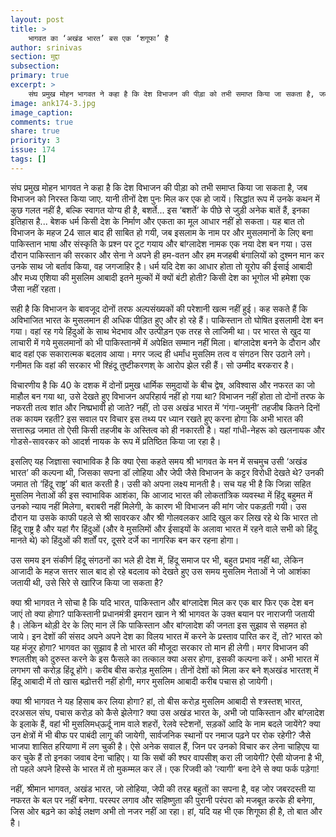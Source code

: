 ```yaml
---
layout: post
title: >
    भागवत का ‘अखंड भारत’ बस एक ‘शगूफा’ है 
author: srinivas
section: मुद्दा
subsection:
primary: true
excerpt: >
    संघ प्रमुख मोहन भागवत ने कहा है कि देश विभाजन की पीड़ा को तभी समाप्त किया जा सकता है, जब विभाजन को निरस्त किया जाए. यानी तीनों देश पुनः मिल कर एक हो जायें।
image: ank174-3.jpg
image_caption: 
comments: true
share: true
priority: 3
issue: 174
tags: []
---
```


संघ प्रमुख मोहन भागवत ने कहा है कि देश विभाजन की पीड़ा को तभी समाप्त किया जा सकता है, जब विभाजन को निरस्त किया जाए. यानी तीनों देश पुनः मिल कर एक हो जायें।
सिद्धांत रूप में उनके कथन में कुछ गलत नहीं है, बल्कि स्वागत योग्य ही है, बशर्ते... इस ‘बशर्ते’ के पीछे से जुड़ी अनेक बातें हैं, इनका इतिहास है...
बेशक धर्म किसी देश के निर्माण और एकता का मूल आधार नहीं हो सकता। यह बात तो विभाजन के महज 24 साल बाद ही साबित हो गयी, जब इसलाम के नाम पर और मुसलमानों के लिए बना पाकिस्तान भाषा और संस्कृति के प्रश्न पर टूट गयाय और बांग्लादेश नामक एक नया देश बन गया। उस दौरान पाकिस्तान की सरकार और सेना ने अपने ही हम-वतन और हम मजहबी बंगालियों को दुश्मन मान कर उनके साथ जो बर्ताव किया, वह जगजाहिर है। धर्म यदि देश का आधार होता तो यूरोप की ईसाई आबादी और मध्य एशिया की मुसलिम आबादी इतने मुल्कों में क्यों बंटी होती? किसी देश का भूगोल भी हमेशा एक जैसा नहीं रहता।

सही है कि विभाजन के बावजूद दोनों तरफ अल्पसंख्यकों की परेशानी खत्म नहीं हुई। कह सकते हैं कि अविभाजित भारत के मुसलमान ही अधिक पीड़ित हुए और हो रहे हैं। पाकिस्तान तो घोषित इसलामी देश बन गया। वहां रह गये हिंदुओं के साथ भेदभाव और उत्पीड़न एक तरह से लाजिमी था। पर भारत से खुद या लाचारी में गये मुसलमानों को भी पाकिस्तानमें में अपेक्षित सम्मान नहीं मिला। बांग्लादेश बनने के दौरान और बाद वहां एक सकारात्मक बदलाव आया। मगर जल्द ही धर्मांध मुसलिम तत्व व संगठन सिर उठाने लगे। गनीमत कि वहां की सरकार भी श्हिंदू तुष्टीकरणश् के आरोप झेल रही हैं। सो उम्मीद बरकरार है।

विचारणीय है कि 40 के दशक में दोनों प्रमुख धार्मिक समुदायों के बीच द्वेष, अविश्वास और नफरत का जो माहौल बन गया था, उसे देखते हुए विभाजन अपरिहार्य नहीं हो गया था? विभाजन नहीं होता तो दोनों तरफ के नफरती तत्व शांत और निष्प्रभावी हो जाते? नहीं, तो उस अखंड भारत में ‘गंगा-जमुनी’ तहजीब कितने दिनों तक कायम रहती? इस सवाल पर विचार इस तथ्य पर ध्यान रखते हुए करना होगा कि अभी भारत की सत्तारूढ़ जमात तो ऐसी किसी तहजीब के अस्तित्व को ही नकारती है। यहां गांधी-नेहरू को खलनायक और गोडसे-सावरकर को आदर्श नायक के रूप में प्रतिष्ठित किया जा रहा है।

इसलिए यह जिज्ञासा स्वाभाविक  है कि क्या ऐसा कहते समय श्री भागवत के मन में सचमुच उसी ‘अखंड भारत’ की कल्पना थी, जिसका सपना डॉ लोहिया और जेपी जैसे विभाजन के कट्टर विरोधी देखते थे?  उनकी जमात तो ‘हिंदू राष्ट्र’ की बात करती है। उसी को अपना लक्ष्य मानती है। सच यह भी है कि जिन्ना सहित मुसलिम नेताओं की इस स्वाभाविक आशंका, कि आजाद भारत की लोकतांत्रिक व्यवस्था में हिंदू बहुमत में उनको न्याय नहीं मिलेगा, बराबरी नहीं मिलेगी,  के कारण भी विभाजन की मांग जोर पकड़ती गयी। उस दौरान या उसके काफी पहले से श्री सावरकर और श्री गोलवलकर आदि खुल कर लिख रहे थे कि भारत तो हिंदू राष्ट्र है और यहां गैर हिंदुओं (और वे मुसलिमों और ईसाइयों के अलावा भारत में रहने वाले सभी को हिंदू मानते थे) को हिंदुओं की शर्तों पर, दूसरे दर्जे का नागरिक बन कर रहना होगा।

उस समय इन संकीर्ण हिंदू संगठनों का भले ही देश में, हिंदू समाज पर भी, बहुत प्रभाव नहीं था, लेकिन आजादी के महज सत्तर साल बाद हो रहे बदलाव को देखते हुए उस समय मुसलिम नेताओं ने जो आशंका जतायी थी, उसे सिरे से खारिज किया जा सकता है?

क्या श्री भागवत ने सोचा है कि यदि भारत, पाकिस्तान और बांग्लादेश मिल कर एक बार फिर  एक देश बन जाएं तो क्या होगा?
पाकिस्तानी प्रधानमंत्री इमरान खान ने श्री भागवत के उक्त बयान पर नाराजगी जतायी है। लेकिन थोड़ी देर के लिए मान लें कि पाकिस्तान और बांग्लादेश की जनता इस सुझाव से सहमत हो जाये। इन देशों की संसद अपने अपने देश का विलय भारत में करने के प्रस्ताव पारित कर दें,  तो? भारत को यह मंजूर होगा? भागवत का सुझाव है तो भारत की मौजूदा सरकार तो मान ही लेगी। मगर विभाजन की श्गलतीश् को दुरुस्त करने के इस फैसले का तत्काल क्या असर होगा, इसकी कल्पना करें।
अभी भारत में लगभग सौ करोड़ हिंदू होंगे। करीब बीस करोड़ मुसलिम। तीनों देशों को मिला कर बने श्अखंड भारतश् में हिंदू आबादी में तो खास बढ़ोत्तरी नहीं होगी, मगर मुसलिम आबादी करीब पचास हो जायेगी।

क्या श्री भागवत ने यह हिसाब कर लिया होगा? हां, तो बीस करोड़ मुसलिम आबादी से श्त्रस्तश् भारत, दरअसल संघ, पचास करोड़ को कैसे झेलेगा?
क्या उस अखंड भारत के, अभी जो पाकिस्तान और बांग्लादेश के इलाके हैं, वहां भी मुसलिमध्ऊर्दू नाम वाले शहरों, रेलवे स्टेशनों, सड़कों आदि के नाम बदले जायेंगे? क्या उन क्षेत्रों में भी बीफ पर पाबंदी लागू की जायेगी, सार्वजनिक स्थानों पर नमाज पढ़ने पर रोक रहेगी? जैसे भाजपा शासित हरियाणा में लग चुकी है। ऐसे अनेक सवाल हैं, जिन पर उनको विचार कर लेना चाहिएय या कर चुके हैं तो इनका जवाब देना चाहिए। या कि सबों की श्घर वापसीश् करा ली जायेगी? ऐसी योजना है भी, तो पहले अपने हिस्से के भारत में तो मुकम्मल कर लें। एक रिजवी को ‘त्यागी’ बना देने से क्या फर्क पड़ेगा!

नहीं, श्रीमान भागवत, अखंड भारत, जो लोहिया, जेपी की तरह बहुतों का सपना है, वह जोर जबरदस्ती या नफरत के बल पर नहीं बनेगा. परस्पर लगाव और सहिष्णुता की पुरानी परंपरा को मजबूत करके ही बनेगा, जिस ओर बढ़ने का कोई लक्षण अभी तो नजर नहीं आ रहा। हां, यदि यह भी एक शिगूफा ही है, तो बात और है।
